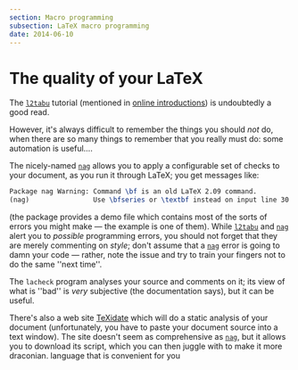 ```yaml
---
section: Macro programming
subsection: LaTeX macro programming
date: 2014-06-10
---
```


# The quality of your LaTeX

The [`l2tabu`](https://ctan.org/pkg/l2tabu) tutorial (mentioned in 
[online introductions](FAQ-man-latex.md)) is undoubtedly a
good read.

However, it's always difficult to remember the things you should
_not_ do, when there are so many things to remember that you
really must do: some automation is useful&hellip;.

The nicely-named [`nag`](https://ctan.org/pkg/nag) allows you to apply a configurable set
of checks to your document, as you run it through LaTeX; you get
messages like:
```latex
Package nag Warning: Command \bf is an old LaTeX 2.09 command. 
(nag)                Use \bfseries or \textbf instead on input line 30.
```
  (the package provides a demo file which contains most of the sorts
  of errors you might make&nbsp;&mdash; the example is one of them).
While [`l2tabu`](https://ctan.org/pkg/l2tabu) and [`nag`](https://ctan.org/pkg/nag) alert you to _possible_
programming errors, you should not forget that they are merely
commenting on _style_; don't assume that a [`nag`](https://ctan.org/pkg/nag) error is
going to damn your code&nbsp;&mdash; rather, note the issue and try to train
your fingers not to do the same ''next time''.

The `lacheck` program analyses your source and comments on
it; its view of what is ''bad'' is _very_ subjective (the
documentation says), but it can be useful.

There's also a web site
[TeXidate](http://www.kohm.name/markus/texidate.html)
which will do a static analysis of your document (unfortunately, you
have to paste your document source into a text window).  The site
doesn't seem as comprehensive as [`nag`](https://ctan.org/pkg/nag), but it allows you to
download its script, which you can then juggle with to make it more
draconian.
  language that is convenient for you

